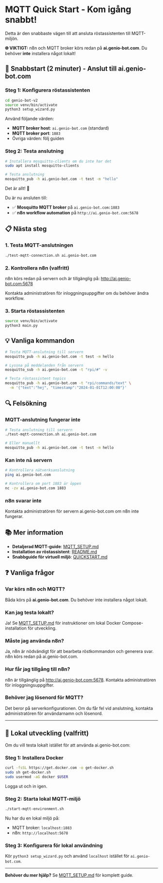 # MQTT Quick Start - Kom igång snabbt!

Detta är den snabbaste vägen till att ansluta röstassistenten till MQTT-miljön.

**🌐 VIKTIGT:** n8n och MQTT broker körs redan på **ai.genio-bot.com**. Du behöver **inte** installera något lokalt!

## 🚀 Snabbstart (2 minuter) - Anslut till ai.genio-bot.com

### Steg 1: Konfigurera röstassistenten

```bash
cd genio-bot-v2
source venv/bin/activate
python3 setup_wizard.py
```

Använd följande värden:
- **MQTT broker host**: `ai.genio-bot.com` (standard)
- **MQTT broker port**: `1883`
- Övriga värden: följ guiden

### Steg 2: Testa anslutning

```bash
# Installera mosquitto-clients om du inte har det
sudo apt install mosquitto-clients

# Testa anslutning
mosquitto_pub -h ai.genio-bot.com -t test -m "hello"
```

Det är allt! 🎉

Du är nu ansluten till:
- ✅ **Mosquitto MQTT broker** på `ai.genio-bot.com:1883`
- ✅ **n8n workflow automation** på `http://ai.genio-bot.com:5678`

## 📋 Nästa steg

### 1. Testa MQTT-anslutningen

```bash
./test-mqtt-connection.sh ai.genio-bot.com
```

### 2. Kontrollera n8n (valfritt)

n8n körs redan på servern och är tillgänglig på: http://ai.genio-bot.com:5678

Kontakta administratören för inloggningsuppgifter om du behöver ändra workflow.

### 3. Starta röstassistenten

```bash
source venv/bin/activate
python3 main.py
```

## 💡 Vanliga kommandon

```bash
# Testa MQTT-anslutning till servern
mosquitto_pub -h ai.genio-bot.com -t test -m hello

# Lyssna på meddelanden från servern
mosquitto_sub -h ai.genio-bot.com -t "rpi/#" -v

# Testa röstassistent topics
mosquitto_pub -h ai.genio-bot.com -t "rpi/commands/text" \
  -m '{"text":"hej", "timestamp":"2024-01-01T12:00:00"}'
```

## 🔍 Felsökning

### MQTT-anslutning fungerar inte

```bash
# Testa anslutning till servern
./test-mqtt-connection.sh ai.genio-bot.com

# Eller manuellt
mosquitto_pub -h ai.genio-bot.com -t test -m hello
```

### Kan inte nå servern

```bash
# Kontrollera nätverksanslutning
ping ai.genio-bot.com

# Kontrollera om port 1883 är öppen
nc -zv ai.genio-bot.com 1883
```

### n8n svarar inte

Kontakta administratören för servern ai.genio-bot.com om n8n inte fungerar.

## 📚 Mer information

- **Detaljerad MQTT-guide**: [MQTT_SETUP.md](MQTT_SETUP.md)
- **Installation av röstassistent**: [README.md](README.md)
- **Snabbguide för virtuell miljö**: [QUICKSTART.md](QUICKSTART.md)

## ❓ Vanliga frågor

### Var körs n8n och MQTT?

Båda körs på **ai.genio-bot.com**. Du behöver inte installera något lokalt.

### Kan jag testa lokalt?

Ja! Se [MQTT_SETUP.md](MQTT_SETUP.md) för instruktioner om lokal Docker Compose-installation för utveckling.

### Måste jag använda n8n?

Ja, n8n är nödvändigt för att bearbeta röstkommandon och generera svar. n8n körs redan på ai.genio-bot.com.

### Hur får jag tillgång till n8n?

n8n är tillgänglig på http://ai.genio-bot.com:5678. Kontakta administratören för inloggningsuppgifter.

### Behöver jag lösenord för MQTT?

Det beror på serverkonfigurationen. Om du får fel vid anslutning, kontakta administratören för användarnamn och lösenord.

---

## 🔧 Lokal utveckling (valfritt)

Om du vill testa lokalt istället för att använda ai.genio-bot.com:

### Steg 1: Installera Docker

```bash
curl -fsSL https://get.docker.com -o get-docker.sh
sudo sh get-docker.sh
sudo usermod -aG docker $USER
```

Logga ut och in igen.

### Steg 2: Starta lokal MQTT-miljö

```bash
./start-mqtt-environment.sh
```

Nu har du en lokal miljö på:
- MQTT broker: `localhost:1883`
- n8n: `http://localhost:5678`

### Steg 3: Konfigurera för lokal användning

Kör `python3 setup_wizard.py` och använd `localhost` istället för `ai.genio-bot.com`.

---

**Behöver du mer hjälp?** Se [MQTT_SETUP.md](MQTT_SETUP.md) för komplett guide.
